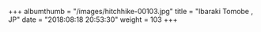 +++
albumthumb = "/images/hitchhike-00103.jpg"
title = "Ibaraki Tomobe , JP"
date = "2018:08:18 20:53:30"
weight = 103
+++
